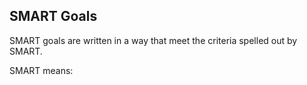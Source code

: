 ## SMART Goals 

SMART goals are written in a way that meet the criteria spelled out by SMART. 

SMART means: 

